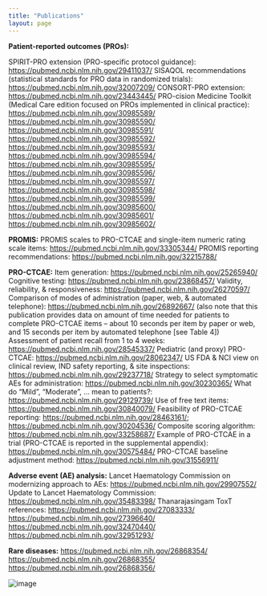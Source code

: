 ```yaml
---
title: "Publications"
layout: page
---
```


**Patient-reported outcomes (PROs):** 

SPIRIT-PRO extension (PRO-specific protocol guidance): https://pubmed.ncbi.nlm.nih.gov/29411037/
SISAQOL recommendations (statistical standards for PRO data in randomized trials):  https://pubmed.ncbi.nlm.nih.gov/32007209/
CONSORT-PRO extension: https://pubmed.ncbi.nlm.nih.gov/23443445/
PRO-cision Medicine Toolkit (Medical Care edition focused on PROs implemented in clinical practice):
https://pubmed.ncbi.nlm.nih.gov/30985589/
https://pubmed.ncbi.nlm.nih.gov/30985590/
https://pubmed.ncbi.nlm.nih.gov/30985591/
https://pubmed.ncbi.nlm.nih.gov/30985592/
https://pubmed.ncbi.nlm.nih.gov/30985593/
https://pubmed.ncbi.nlm.nih.gov/30985594/
https://pubmed.ncbi.nlm.nih.gov/30985595/
https://pubmed.ncbi.nlm.nih.gov/30985596/
https://pubmed.ncbi.nlm.nih.gov/30985597/
https://pubmed.ncbi.nlm.nih.gov/30985598/
https://pubmed.ncbi.nlm.nih.gov/30985599/
https://pubmed.ncbi.nlm.nih.gov/30985600/
https://pubmed.ncbi.nlm.nih.gov/30985601/
https://pubmed.ncbi.nlm.nih.gov/30985602/

**PROMIS:**
PROMIS scales to PRO-CTCAE and single-item numeric rating scale items:  https://pubmed.ncbi.nlm.nih.gov/33305344/
PROMIS reporting recommendations:  https://pubmed.ncbi.nlm.nih.gov/32215788/

**PRO-CTCAE:**
Item generation: https://pubmed.ncbi.nlm.nih.gov/25265940/
Cognitive testing: https://pubmed.ncbi.nlm.nih.gov/23868457/
Validity, reliability, & responsiveness: https://pubmed.ncbi.nlm.nih.gov/26270597/
Comparison of modes of administration (paper, web, & automated telephone):  https://pubmed.ncbi.nlm.nih.gov/26892667/ (also note that this publication provides data on amount of time needed for patients to complete PRO-CTCAE items – about 10 seconds per item by paper or web, and 15 seconds per item by automated telephone [see Table 4])
Assessment of patient recall from 1 to 4 weeks: https://pubmed.ncbi.nlm.nih.gov/28545337/
Pediatric (and proxy) PRO-CTCAE: https://pubmed.ncbi.nlm.nih.gov/28062347/
US FDA & NCI view on clinical review, IND safety reporting, & site inspections:  https://pubmed.ncbi.nlm.nih.gov/29237718/
Strategy to select symptomatic AEs for administration:  https://pubmed.ncbi.nlm.nih.gov/30230365/
What do “Mild”, “Moderate”, … mean to patients?:  https://pubmed.ncbi.nlm.nih.gov/29129739/
Use of free text items: https://pubmed.ncbi.nlm.nih.gov/30840079/
Feasibility of PRO-CTCAE reporting:  https://pubmed.ncbi.nlm.nih.gov/28463161/;  https://pubmed.ncbi.nlm.nih.gov/30204536/
Composite scoring algorithm: https://pubmed.ncbi.nlm.nih.gov/33258687/
Example of PRO-CTCAE in a trial (PRO-CTCAE is reported in the supplemental appendix):  https://pubmed.ncbi.nlm.nih.gov/30575484/
PRO-CTCAE baseline adjustment method: https://pubmed.ncbi.nlm.nih.gov/31556911/

**Adverse event (AE) analysis:**
Lancet Haematology Commission on modernizing approach to AEs: https://pubmed.ncbi.nlm.nih.gov/29907552/
Update to Lancet Haematology Commission: https://pubmed.ncbi.nlm.nih.gov/35483398/
Thanarajasingam ToxT references:
https://pubmed.ncbi.nlm.nih.gov/27083333/
https://pubmed.ncbi.nlm.nih.gov/27396640/
https://pubmed.ncbi.nlm.nih.gov/32470440/
https://pubmed.ncbi.nlm.nih.gov/32951293/

**Rare diseases:**
https://pubmed.ncbi.nlm.nih.gov/26868354/
https://pubmed.ncbi.nlm.nih.gov/26868355/
https://pubmed.ncbi.nlm.nih.gov/26868356/

![image](https://github.com/DueckLab/DueckLab.github.io/assets/141273935/cabd255e-aa02-4d1a-928e-ebfdc46ceb8f)
